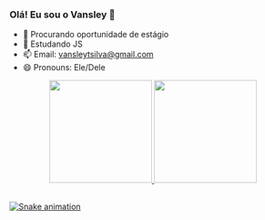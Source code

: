 ### Olá! Eu sou o Vansley 👋

- 🔭 Procurando oportunidade de estágio
- 🌱 Estudando JS
- 📫 Email: vansleytsilva@gmail.com
- 😄 Pronouns: Ele/Dele

<div align="center">
  <a href="https://github.com/Vansley">
  <img height="180em" src="https://github-readme-stats.vercel.app/api?username=Vansley&show_icons=true&theme=dark&include_all_commits=true&count_private=true"/>
  <img height="180em" src="https://github-readme-stats.vercel.app/api/top-langs/?username=Vansley&layout=compact&langs_count=7&theme=dark"/>
</div>
  
  ##
  
  ![Snake animation](https://github.com/Vansley/Vansley/blob/output/github-contribution-grid-snake.svg)
